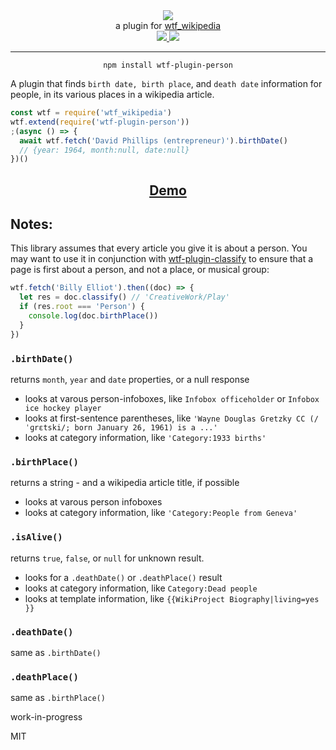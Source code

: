 <div align="center">
  <img src="https://cloud.githubusercontent.com/assets/399657/23590290/ede73772-01aa-11e7-8915-181ef21027bc.png" />

  <div>a plugin for <a href="https://github.com/spencermountain/wtf_wikipedia/">wtf_wikipedia</a></div>
  
  <!-- npm version -->
  <a href="https://npmjs.org/package/wtf-plugin-person">
    <img src="https://img.shields.io/npm/v/wtf-plugin-person.svg?style=flat-square" />
  </a>
  
  <!-- file size -->
  <a href="https://unpkg.com/wtf-plugin-person/builds/wtf-plugin-person.min.js">
    <img src="https://badge-size.herokuapp.com/spencermountain/wtf-plugin-person/master/builds/wtf-plugin-person.min.js" />
  </a>
   <hr/>
</div>

<div align="center">
  <code>npm install wtf-plugin-person</code>
</div>

A plugin that finds `birth date, birth place`, and `death date` information for people, in its various places in a wikipedia article.

```js
const wtf = require('wtf_wikipedia')
wtf.extend(require('wtf-plugin-person'))
;(async () => {
  await wtf.fetch('David Phillips (entrepreneur)').birthDate()
  // {year: 1964, month:null, date:null}
})()
```

<div align="center">
  <h2><a href="https://observablehq.com/@spencermountain/wtf-plugin-person">Demo</a></h2>
</div>

## Notes:

This library assumes that every article you give it is about a person. You may want to use it in conjunction with [wtf-plugin-classify](https://github.com/spencermountain/wtf_wikipedia/tree/master/plugins/classify)
to ensure that a page is first about a person, and not a place, or musical group:

```js
wtf.fetch('Billy Elliot').then((doc) => {
  let res = doc.classify() // 'CreativeWork/Play'
  if (res.root === 'Person') {
    console.log(doc.birthPlace())
  }
})
```

### `.birthDate()`

returns `month`, `year` and `date` properties, or a null response

- looks at varous person-infoboxes, like `Infobox officeholder` or `Infobox ice hockey player`
- looks at first-sentence parentheses, like `'Wayne Douglas Gretzky CC (/ˈɡrɛtski/; born January 26, 1961) is a ...'`
- looks at category information, like `'Category:1933 births'`

### `.birthPlace()`

returns a string - and a wikipedia article title, if possible

- looks at varous person infoboxes
- looks at category information, like `'Category:People from Geneva'`

### `.isAlive()`

returns `true`, `false`, or `null` for unknown result.

- looks for a `.deathDate()` or `.deathPlace()` result
- looks at category information, like `Category:Dead people`
- looks at template information, like `{{WikiProject Biography|living=yes }}`

### `.deathDate()`

same as `.birthDate()`

### `.deathPlace()`

same as `.birthPlace()`

work-in-progress

MIT
